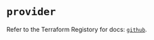 # `provider`

Refer to the Terraform Registory for docs: [`github`](https://registry.terraform.io/providers/integrations/github/5.33.0/docs).
